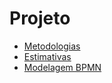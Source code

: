 # Projeto

- [Metodologias](Project/Metodologias.md)
- [Estimativas](Project/Evaluation.md)
- [Modelagem BPMN](Project/ModelagemBPMN.md)
